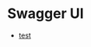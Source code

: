# Swagger UI
- [test](https://coralhostingprod.github.io/Swagger-UI/parsec/swagger-ui/?url=https://CoralHostingBeta.github.io/project_1083/swagger-json/test_swagger.json)
